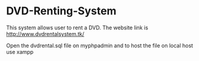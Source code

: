 # DVD-Renting-System
This system allows user to rent a DVD. 
The website link is http://www.dvdrentalsystem.tk/

Open the dvdrental.sql file on myphpadmin
and to host the file on local host use xampp


